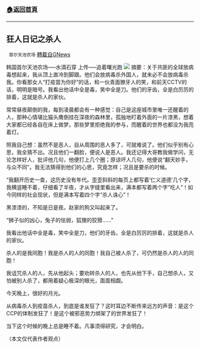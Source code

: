 ###  [:house:返回首頁](https://github.com/ourhimalayas/txt)
---


## 狂人日记之杀人
` 首尔天池农场` [轉載自GNews](https://gnews.org/zh-hans/1563804/)

韩国首尔天池农场—–水滴石穿 上传—–追着曙光跑
![](https://assets.gnews.org/wp-content/uploads/2021/09/狂.jpeg)
摘要：关于共匪的全球放病毒想起来，我从顶上直冷到脚跟。他们会放病毒杀外国人，就未必不会放病毒杀我。你看那女人“打疫苗为你好”的话，和一伙青面獠牙人的笑，和前天CCTV的话，明明是暗号。我看出他话中全是毒，笑中全是刀。他们的牙齿，全是白厉厉的排着，这就是杀人的家伙。

常常昼夜颠倒的我，每到凌晨都会有一种感觉：自己是这座城市里唯一还醒着的人，那种心情堪比猫头鹰倒挂在深夜的森林里，孤独地盯着外面的一片漆黑，想着大家都已经各自在床上做梦。那些梦里拒绝我的参与，而醒着的世界也都没为我亮着灯。

照我自己想：虽然不是恶人，自从周围的恶人多了，可就难说了。他们似乎别有心思，我全猜不出。况且他们一翻脸，便说人是恶人。我还记得大哥教我做学问，无论怎样好人，批评他几句，他便打上几个圈；原谅坏人几句，他便说“翻天妙手，与众不同”。我无法猜得到他们的心思，究竟怎样；况且是要杀的时候。

“我翻开历史一查，这历史没有年代。歪歪斜斜的每页上都写着‘仁义道德’几个字，我横竖睡不着，仔细看了半夜，才从字缝里看出来，满本都写着两个字“吃人”！如今同样的社会现状，但是满本写着四个字“杀人诛心”！

黑漆漆的，不知是日是夜。赵家的狗又叫起来了。

“狮子似的凶心，兔子的怯弱，狐狸的狡猾……”

我看出他话中全是毒，笑中全是刀，他们的牙齿，全是白厉厉的排着，这就是杀人的家伙。

杀人的是我同胞！我是杀人的人的同胞！我自己被人杀了，可仍然是杀人的人的同胞！

我诅咒杀人的人，先从他起头；要劝转杀人的人，也先从他下手，自己想杀人，又怕被别人杀了，都用着疑心极深的眼光，面面相觑。

今天晚上，很好的月光。

从病毒杀人到疫苗杀人，到底是谁发狂了？这时耳边不断传来远方的声音：是这个CCP的体制发狂了！是这个被邪恶势力绑架了的世界发狂了！

当下这个时候的晚上总是睡不着。凡事须得研究，才会明白。

（本文仅代表作者观点）

